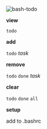 ![bash-todo](https://user-images.githubusercontent.com/8680290/110532212-8bbc2d00-80ea-11eb-9f06-d8bc414be894.png)

**view**

``todo``

**add**

``todo`` *task*

**remove**

``todo`` ``done`` *task*

**clear**

``todo`` ``done`` ``all``

**setup**

add to .bashrc

